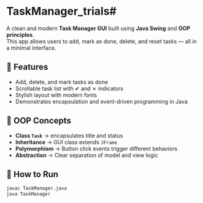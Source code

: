 # TaskManager_trials# 

A clean and modern **Task Manager GUI** built using **Java Swing** and **OOP principles**.  
This app allows users to add, mark as done, delete, and reset tasks — all in a minimal interface.

## 🚀 Features
- Add, delete, and mark tasks as done  
- Scrollable task list with ✔ and ✗ indicators  
- Stylish layout with modern fonts  
- Demonstrates encapsulation and event-driven programming in Java  

## 🧩 OOP Concepts
- **Class `Task`** → encapsulates title and status  
- **Inheritance** → GUI class extends `JFrame`  
- **Polymorphism** → Button click events trigger different behaviors  
- **Abstraction** → Clear separation of model and view logic  

## 🧠 How to Run
```bash
javac TaskManager.java
java TaskManager
